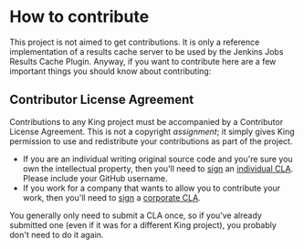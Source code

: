 How to contribute
=================

This project is not aimed to get contributions. It is only a reference implementation of 
a results cache server to be used by the Jenkins Jobs Results Cache Plugin.
Anyway, if you want to contribute here are a few important things you should know about 
contributing:

Contributor License Agreement
-----------------------------

Contributions to any King project must be accompanied by a Contributor
License Agreement. This is not a copyright _assignment_; it simply gives
King permission to use and redistribute your contributions as part of the
project.

  - If you are an individual writing original source code and you're sure you
    own the intellectual property, then you'll need to [sign](http://goo.gl/forms/zbRt3cUSS7LXfZYy2) an [individual
    CLA][]. Please include your GitHub username.
  - If you work for a company that wants to allow you to contribute your work,
    then you'll need to [sign](http://goo.gl/forms/25g4c3GacFLsR2oI2) a [corporate CLA][].

You generally only need to submit a CLA once, so if you've already submitted
one (even if it was for a different King project), you probably don't need to do it
again.

[individual CLA]: http://company.king.com/individual-cla
[corporate CLA]: http://company.king.com/corporate-cla
